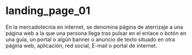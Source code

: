 # landing_page_01
En la mercadotecnia en internet, se denomina página de aterrizaje a una página web a la que una persona llega tras pulsar en el enlace o botón en una guía, un portal o algún banner o anuncio de texto situado en otra página web, aplicación, red social, E-mail o portal de internet.
